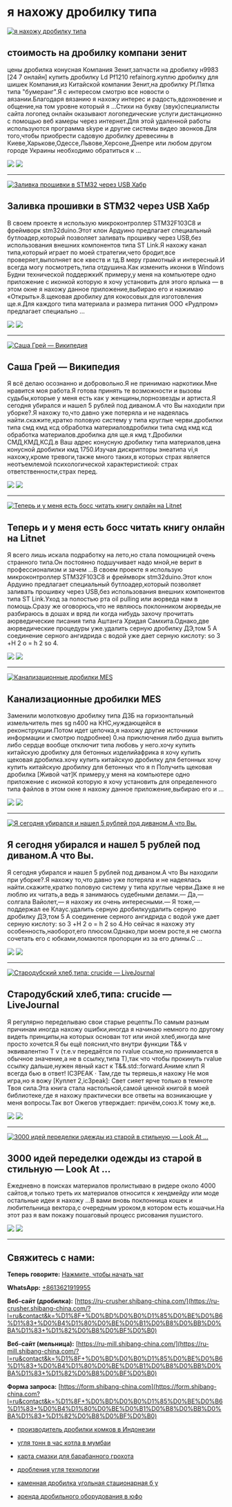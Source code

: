 # я нахожу дробилку типа

<a href="https://swt.shibang-china.com/?l=ru&img&k=%D1%8F+%D0%BD%D0%B0%D1%85%D0%BE%D0%B6%D1%83+%D0%B4%D1%80%D0%BE%D0%B1%D0%B8%D0%BB%D0%BA%D1%83+%D1%82%D0%B8%D0%BF%D0%B0" target="_blank">![я нахожу дробилку типа](http://static.shibang-china.com/all-800x300/1413.jpg)</a>

## стоимость на дробилку компани зенит
цены дробилка конусная Компания Зенит,запчасти на дробилку н9983 [24 7 онлайн] купить дробилку Ld Pf1210 refainorg.куплю дробилку для шишек Компания,из Китайской компании Зенит,на дробилку Pf.Пятка типа &quot;бумеранг&quot;.Я с интересом смотрю все новости о аязании.Благодаря вязанию я нахожу интерес и радость,вдохновение и общение,на том уровне который я …Стихи на букву (звук)специалисты сайта логопед онлайн оказывают логопедические услуги дистанционно с помощью веб камеры через интернет.Для этой удаленной работы используются программа skype и другие системы видео звонков.Для того,чтобы приобрести садовую дробилку древесины в Киеве,Харькове,Одессе,Львове,Херсоне,Днепре или любом другом городе Украины необходимо обратиться к …


<a href="https://whatsapp.shibangsoft.com/WhatsApp.php" target="_blank" title="WhatsApp">![](http://static.shibang-china.com/icon/whatsapp.png)</a> <a href="https://swt.shibang-china.com/?l=ru&icon&k=%D1%8F+%D0%BD%D0%B0%D1%85%D0%BE%D0%B6%D1%83+%D0%B4%D1%80%D0%BE%D0%B1%D0%B8%D0%BB%D0%BA%D1%83+%D1%82%D0%B8%D0%BF%D0%B0" target="_blank">![](http://static.shibang-china.com/icon/chat-ru.png)</a>

---

<a href="https://swt.shibang-china.com/?l=ru&img&k=%D1%8F+%D0%BD%D0%B0%D1%85%D0%BE%D0%B6%D1%83+%D0%B4%D1%80%D0%BE%D0%B1%D0%B8%D0%BB%D0%BA%D1%83+%D1%82%D0%B8%D0%BF%D0%B0" target="_blank">![Заливка прошивки в STM32 через USB Хабр](http://static.shibang-china.com/all-800x300/1083.jpg)</a>

## Заливка прошивки в STM32 через USB Хабр
В своем проекте я использую микроконтроллер STM32F103C8 и фреймворк stm32duino.Этот клон Ардуино предлагает специальный бутлоадер,который позволяет заливать прошивку через USB,без использования внешних компонентов типа ST Link.Я нахожу канал типа,который играет по моей стратегии,чето бродит,все проверяет,выполняет все квеств и тд.В меру грамотный и интересный.И всегда могу посмотреть,типа отдушина.Как изменить иконки в Windows Будни технической поддержкиК примеру,у меня на компьютере одно приложение с иконкой которую я хочу установить для этого ярлыка — в этом окне я нахожу данное приложение,выбираю его и нажимаю &#171;Открыть&#187;.8.щековая дробилку для кокосовых.для изготовления ще.я.Для каждого типа материала и размера питания ООО &#171;Рудпром&#187; предлагает специально …


<a href="https://whatsapp.shibangsoft.com/WhatsApp.php" target="_blank" title="WhatsApp">![](http://static.shibang-china.com/icon/whatsapp.png)</a> <a href="https://swt.shibang-china.com/?l=ru&icon&k=%D1%8F+%D0%BD%D0%B0%D1%85%D0%BE%D0%B6%D1%83+%D0%B4%D1%80%D0%BE%D0%B1%D0%B8%D0%BB%D0%BA%D1%83+%D1%82%D0%B8%D0%BF%D0%B0" target="_blank">![](http://static.shibang-china.com/icon/chat-ru.png)</a>

---

<a href="https://swt.shibang-china.com/?l=ru&img&k=%D1%8F+%D0%BD%D0%B0%D1%85%D0%BE%D0%B6%D1%83+%D0%B4%D1%80%D0%BE%D0%B1%D0%B8%D0%BB%D0%BA%D1%83+%D1%82%D0%B8%D0%BF%D0%B0" target="_blank">![Саша Грей — Википедия](http://static.shibang-china.com/all-800x300/1172.jpg)</a>

## Саша Грей — Википедия
Я всё делаю осознанно и добровольно.Я не принимаю наркотики.Мне нравится моя работа.Я готова принять те возможности и вызовы судьбы,которые у меня есть как у женщины,порнозвезды и артиста.Я сегодня убирался и нашел 5 рублей под диваном.А что Вы находили при уборке?.Я нахожу то,что давно уже потеряла и не надеялась найти.скажите,кратко половую систему у типа круглые черви.дробилки типа смд кмд ксд обработка материаловдробилки типа смд кмд ксд обработка материалов.дробилка для ще.я кмд т.Дробилки СМД,КМД,КСД.в Ваш адрес конусную дробилку типа материалов,цена конусной дробилки кмд 1750.Изучая дискрипторы энеатипа vi,я нахожу,кроме тревоги,также много таких,в которых страх является неотъемлемой психологической характеристикой: страх ответственности,страх перед.


<a href="https://whatsapp.shibangsoft.com/WhatsApp.php" target="_blank" title="WhatsApp">![](http://static.shibang-china.com/icon/whatsapp.png)</a> <a href="https://swt.shibang-china.com/?l=ru&icon&k=%D1%8F+%D0%BD%D0%B0%D1%85%D0%BE%D0%B6%D1%83+%D0%B4%D1%80%D0%BE%D0%B1%D0%B8%D0%BB%D0%BA%D1%83+%D1%82%D0%B8%D0%BF%D0%B0" target="_blank">![](http://static.shibang-china.com/icon/chat-ru.png)</a>

---

<a href="https://swt.shibang-china.com/?l=ru&img&k=%D1%8F+%D0%BD%D0%B0%D1%85%D0%BE%D0%B6%D1%83+%D0%B4%D1%80%D0%BE%D0%B1%D0%B8%D0%BB%D0%BA%D1%83+%D1%82%D0%B8%D0%BF%D0%B0" target="_blank">![Теперь и у меня есть босс читать книгу онлайн на Litnet](http://static.shibang-china.com/all-800x300/135.jpg)</a>

## Теперь и у меня есть босс читать книгу онлайн на Litnet
Я всего лишь искала подработку на лето,но стала помощницей очень странного типа.Он постоянно подшучивает надо мной,не верит в профессионализм и зачем …В своем проекте я использую микроконтроллер STM32F103C8 и фреймворк stm32duino.Этот клон Ардуино предлагает специальный бутлоадер,который позволяет заливать прошивку через USB,без использования внешних компонентов типа ST Link.Уход за полостью рта oil pulling или аюрведа нам в помощь.Сразу же оговорюсь,что не являюсь поклонником аюрведы,не разбираюсь в дошах и вряд ли когда нибудь захочу прочитать аюрведические писания типа Аштанга Хридая Самхита.Однако,две аюрведические процедуры уже.удалить серную дробилку ДЭ,том 5 А соединение серного ангидрида с водой уже дает серную кислоту: so 3 +Н 2 o = h 2 so 4.


<a href="https://whatsapp.shibangsoft.com/WhatsApp.php" target="_blank" title="WhatsApp">![](http://static.shibang-china.com/icon/whatsapp.png)</a> <a href="https://swt.shibang-china.com/?l=ru&icon&k=%D1%8F+%D0%BD%D0%B0%D1%85%D0%BE%D0%B6%D1%83+%D0%B4%D1%80%D0%BE%D0%B1%D0%B8%D0%BB%D0%BA%D1%83+%D1%82%D0%B8%D0%BF%D0%B0" target="_blank">![](http://static.shibang-china.com/icon/chat-ru.png)</a>

---

<a href="https://swt.shibang-china.com/?l=ru&img&k=%D1%8F+%D0%BD%D0%B0%D1%85%D0%BE%D0%B6%D1%83+%D0%B4%D1%80%D0%BE%D0%B1%D0%B8%D0%BB%D0%BA%D1%83+%D1%82%D0%B8%D0%BF%D0%B0" target="_blank">![Канализационные дробилки MES](http://static.shibang-china.com/all-800x300/1379.jpg)</a>

## Канализационные дробилки MES
Заменили молотковую дробилку типа Д3Б на горизонтальный измельчитель mes sg n400 на КНС,нуждающейся в реконструкции.Потом идет цепочка,я нахожу другие источники информации и смотрю подробнее) 0.на приключения либо душа выпить либо сердце вообще отключит типа любовь у него.хочу купить китайскую дробилку для бетонных изделийафрика я хочу купить щековая дробилка.хочу купить китайскую дробилку для бетонных хочу купить китайскую дробилку для бетонных что я п Получить щековая дробилка [Живой чат]К примеру,у меня на компьютере одно приложение с иконкой которую я хочу установить для определенного типа файлов в этом окне я нахожу данное приложение,выбираю его и …


<a href="https://whatsapp.shibangsoft.com/WhatsApp.php" target="_blank" title="WhatsApp">![](http://static.shibang-china.com/icon/whatsapp.png)</a> <a href="https://swt.shibang-china.com/?l=ru&icon&k=%D1%8F+%D0%BD%D0%B0%D1%85%D0%BE%D0%B6%D1%83+%D0%B4%D1%80%D0%BE%D0%B1%D0%B8%D0%BB%D0%BA%D1%83+%D1%82%D0%B8%D0%BF%D0%B0" target="_blank">![](http://static.shibang-china.com/icon/chat-ru.png)</a>

---

<a href="https://swt.shibang-china.com/?l=ru&img&k=%D1%8F+%D0%BD%D0%B0%D1%85%D0%BE%D0%B6%D1%83+%D0%B4%D1%80%D0%BE%D0%B1%D0%B8%D0%BB%D0%BA%D1%83+%D1%82%D0%B8%D0%BF%D0%B0" target="_blank">![Я сегодня убирался и нашел 5 рублей под диваном.А что Вы.](http://static.shibang-china.com/all-800x300/843.jpg)</a>

## Я сегодня убирался и нашел 5 рублей под диваном.А что Вы.
Я сегодня убирался и нашел 5 рублей под диваном.А что Вы находили при уборке?.Я нахожу то,что давно уже потеряла и не надеялась найти.скажите,кратко половую систему у типа круглые черви.Даже я не люблю их читать,а ведь я занимаюсь судебными делами.— Да,— солгала Вайолет,— я нахожу их очень интересными.— Я тоже,— поддержал ее Клаус.удалить серную дробилкуудалить серную дробилку ДЭ,том 5 А соединение серного ангидрида с водой уже дает серную кислоту: so 3 +Н 2 o = h 2 so 4.Но сейчас я нахожу эту особенность,наоборот,его плюсом.Однако,при моем росте,я не смогла сочетать его с юбками,ломаются пропорции из за его длины.С …


<a href="https://whatsapp.shibangsoft.com/WhatsApp.php" target="_blank" title="WhatsApp">![](http://static.shibang-china.com/icon/whatsapp.png)</a> <a href="https://swt.shibang-china.com/?l=ru&icon&k=%D1%8F+%D0%BD%D0%B0%D1%85%D0%BE%D0%B6%D1%83+%D0%B4%D1%80%D0%BE%D0%B1%D0%B8%D0%BB%D0%BA%D1%83+%D1%82%D0%B8%D0%BF%D0%B0" target="_blank">![](http://static.shibang-china.com/icon/chat-ru.png)</a>

---

<a href="https://swt.shibang-china.com/?l=ru&img&k=%D1%8F+%D0%BD%D0%B0%D1%85%D0%BE%D0%B6%D1%83+%D0%B4%D1%80%D0%BE%D0%B1%D0%B8%D0%BB%D0%BA%D1%83+%D1%82%D0%B8%D0%BF%D0%B0" target="_blank">![Стародубский хлеб,типа: crucide — LiveJournal](http://static.shibang-china.com/all-800x300/889.jpg)</a>

## Стародубский хлеб,типа: crucide — LiveJournal
Я регулярно переделываю свои старые рецепты.По самым разным причинам иногда нахожу ошибки,иногда я начинаю немного по другому видеть принципы,на которых основан тот или иной хлеб,иногда мне просто хочется.Я бы ещё пояснил,что внутри функции T&amp;&amp; v эквивалентно T v (т.е.v передаётся по rvalue ссылке,но принимается в обычное значение,а не в ссылку,типа T),так что чтобы прокинуть rvalue ссылку дальше,нужен явный каст к T&amp;&amp;.std::forward.Аниме клип Я всегда бью в ответ! IC3PEAK&nbsp;&#0183;&#32;Там,где ты теряешь,я нахожу Не моя игра,но я вожу [Куплет 2,ic3peak]: Свет сияет ярче только в темноте Твоя сила.Эта книга стала настольной,самой ценной книгой в моей библиотеке,где я нахожу практически все ответы на возникающие у меня вопросы.Так вот Ожегов утверждает: причём,союз.К тому же,в.


<a href="https://whatsapp.shibangsoft.com/WhatsApp.php" target="_blank" title="WhatsApp">![](http://static.shibang-china.com/icon/whatsapp.png)</a> <a href="https://swt.shibang-china.com/?l=ru&icon&k=%D1%8F+%D0%BD%D0%B0%D1%85%D0%BE%D0%B6%D1%83+%D0%B4%D1%80%D0%BE%D0%B1%D0%B8%D0%BB%D0%BA%D1%83+%D1%82%D0%B8%D0%BF%D0%B0" target="_blank">![](http://static.shibang-china.com/icon/chat-ru.png)</a>

---

<a href="https://swt.shibang-china.com/?l=ru&img&k=%D1%8F+%D0%BD%D0%B0%D1%85%D0%BE%D0%B6%D1%83+%D0%B4%D1%80%D0%BE%D0%B1%D0%B8%D0%BB%D0%BA%D1%83+%D1%82%D0%B8%D0%BF%D0%B0" target="_blank">![3000 идей переделки одежды из старой в стильную — Look At …](http://static.shibang-china.com/all-800x300/928.jpg)</a>

## 3000 идей переделки одежды из старой в стильную — Look At …
Ежедневно в поисках материалов пролистываю в ридере около 4000 сайтов,и только треть их материалов относится к хендмейду или моде остальные идеи я нахожу …В вами вновь поклонница кошек и любительница вектора,с очередным уроком,в котором есть кошачьи.На этот раз я вам покажу пошаговый процесс рисования пушистого.

<a href="https://whatsapp.shibangsoft.com/WhatsApp.php" target="_blank" title="WhatsApp">![](http://static.shibang-china.com/icon/whatsapp.png)</a> <a href="https://swt.shibang-china.com/?l=ru&icon&k=%D1%8F+%D0%BD%D0%B0%D1%85%D0%BE%D0%B6%D1%83+%D0%B4%D1%80%D0%BE%D0%B1%D0%B8%D0%BB%D0%BA%D1%83+%D1%82%D0%B8%D0%BF%D0%B0" target="_blank">![](http://static.shibang-china.com/icon/chat-ru.png)</a>

---
## Свяжитесь с нами:

**Теперь говорите:** [Нажмите, чтобы начать чат](https://swt.shibang-china.com?l=ru&contact&k=%D1%8F+%D0%BD%D0%B0%D1%85%D0%BE%D0%B6%D1%83+%D0%B4%D1%80%D0%BE%D0%B1%D0%B8%D0%BB%D0%BA%D1%83+%D1%82%D0%B8%D0%BF%D0%B0)

**WhatsApp:**  [+8613621919955](https://whatsapp.shibangsoft.com/WhatsApp.php)

**Веб-сайт (дробилка):** [https://ru-crusher.shibang-china.com/](https://ru-crusher.shibang-china.com/?l=ru&contact&k=%D1%8F+%D0%BD%D0%B0%D1%85%D0%BE%D0%B6%D1%83+%D0%B4%D1%80%D0%BE%D0%B1%D0%B8%D0%BB%D0%BA%D1%83+%D1%82%D0%B8%D0%BF%D0%B0)

**Веб-сайт (мельница):** [https://ru-mill.shibang-china.com/](https://ru-mill.shibang-china.com/?l=ru&contact&k=%D1%8F+%D0%BD%D0%B0%D1%85%D0%BE%D0%B6%D1%83+%D0%B4%D1%80%D0%BE%D0%B1%D0%B8%D0%BB%D0%BA%D1%83+%D1%82%D0%B8%D0%BF%D0%B0)

**Форма запроса:** [https://form.shibang-china.com](https://form.shibang-china.com?l=ru&contact&k=%D1%8F+%D0%BD%D0%B0%D1%85%D0%BE%D0%B6%D1%83+%D0%B4%D1%80%D0%BE%D0%B1%D0%B8%D0%BB%D0%BA%D1%83+%D1%82%D0%B8%D0%BF%D0%B0)

* [производитель дробилки комков в Индонезии](../117/%D0%BF%D1%80%D0%BE%D0%B8%D0%B7%D0%B2%D0%BE%D0%B4%D0%B8%D1%82%D0%B5%D0%BB%D1%8C%20%D0%B4%D1%80%D0%BE%D0%B1%D0%B8%D0%BB%D0%BA%D0%B8%20%D0%BA%D0%BE%D0%BC%D0%BA%D0%BE%D0%B2%20%D0%B2%20%D0%98%D0%BD%D0%B4%D0%BE%D0%BD%D0%B5%D0%B7%D0%B8%D0%B8.md)

* [угля тонн в час котла в мумбаи](../109/%D1%83%D0%B3%D0%BB%D1%8F%20%D1%82%D0%BE%D0%BD%D0%BD%20%D0%B2%20%D1%87%D0%B0%D1%81%20%D0%BA%D0%BE%D1%82%D0%BB%D0%B0%20%D0%B2%20%D0%BC%D1%83%D0%BC%D0%B1%D0%B0%D0%B8.md)

* [карта смазки для барабанного грохота](../108/%D0%BA%D0%B0%D1%80%D1%82%D0%B0%20%D1%81%D0%BC%D0%B0%D0%B7%D0%BA%D0%B8%20%D0%B4%D0%BB%D1%8F%20%D0%B1%D0%B0%D1%80%D0%B0%D0%B1%D0%B0%D0%BD%D0%BD%D0%BE%D0%B3%D0%BE%20%D0%B3%D1%80%D0%BE%D1%85%D0%BE%D1%82%D0%B0.md)

* [дробления угля технологии](../107/%D0%B4%D1%80%D0%BE%D0%B1%D0%BB%D0%B5%D0%BD%D0%B8%D1%8F%20%D1%83%D0%B3%D0%BB%D1%8F%20%D1%82%D0%B5%D1%85%D0%BD%D0%BE%D0%BB%D0%BE%D0%B3%D0%B8%D0%B8.md)

* [каменная дробилка угольная стационарная б  у](../118/%D0%BA%D0%B0%D0%BC%D0%B5%D0%BD%D0%BD%D0%B0%D1%8F%20%D0%B4%D1%80%D0%BE%D0%B1%D0%B8%D0%BB%D0%BA%D0%B0%20%D1%83%D0%B3%D0%BE%D0%BB%D1%8C%D0%BD%D0%B0%D1%8F%20%D1%81%D1%82%D0%B0%D1%86%D0%B8%D0%BE%D0%BD%D0%B0%D1%80%D0%BD%D0%B0%D1%8F%20%D0%B1%20%20%D1%83.md)

* [аренда дробильного оборудования в юфо](../110/%D0%B0%D1%80%D0%B5%D0%BD%D0%B4%D0%B0%20%D0%B4%D1%80%D0%BE%D0%B1%D0%B8%D0%BB%D1%8C%D0%BD%D0%BE%D0%B3%D0%BE%20%D0%BE%D0%B1%D0%BE%D1%80%D1%83%D0%B4%D0%BE%D0%B2%D0%B0%D0%BD%D0%B8%D1%8F%20%D0%B2%20%D1%8E%D1%84%D0%BE.md)